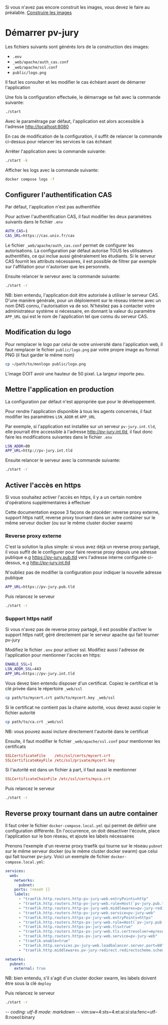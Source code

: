 Si vous n'avez pas encore construit les images, vous devez le faire au préalable.
[Construire les images](02construire-images.md)

# Démarrer pv-jury

Les fichiers suivants sont générés lors de la construction des images:
- `.env`
- `_web/apache/auth_cas.conf`
- `_web/apache/ssl.conf`
- `public/logo.png`

Il faut les consulter et les modifier le cas échéant avant de démarrer
l'application

Une fois la configuration effectuée, le démarrage se fait avec la commande
suivante:
~~~sh
./start
~~~

Avec le paramétrage par défaut, l'application est alors accessible à l'adresse
<http://localhost:8080>

En cas de modification de la configuration, il suffit de relancer la commande
ci-dessus pour relancer les services le cas échéant

Arrêter l'application avec la commande suivante:
~~~sh
./start -k
~~~

Afficher les logs avec la commande suivante:
~~~sh
docker compose logs -f
~~~

## Configurer l'authentification CAS

Par défaut, l'application n'est pas authentifiée

Pour activer l'authentification CAS, il faut modifier les deux paramètres
suivants dans le fichier `.env`
~~~sh
AUTH_CAS=1
CAS_URL=https://cas.univ.fr/cas
~~~

Le fichier `_web/apache/auth_cas.conf` permet de configurer les
autorisations. La configuration par défaut autorise TOUS les utilisateurs
authentifiés, ce qui inclue aussi généralement les étudiants.
Si le serveur CAS fournit les attributs nécessaires, il est possible de filtrer
par exemple sur l'affiliation pour n'autoriser que les personnels.

Ensuite relancer le serveur avec la commande suivante:
~~~sh
./start -r
~~~

NB: bien entendu, l'application doit être autorisée à utiliser le serveur CAS.
D'une manière générale, pour un déploiement sur le réseau interne avec un nom
DNS connu, l'autorisation va de soi. N'hésitez pas à contacter votre
administrateur système si nécessaire, en donnant la valeur du paramètre
`APP_URL` qui est le nom de l'application tel que connu du serveur CAS.

## Modification du logo

Pour remplacer le logo par celui de votre université dans l'application web, il
faut remplacer le fichier `public/logo.png` par votre propre image au format
PNG (il faut garder le même nom)
~~~sh
cp ~/path/to/monlogo public/logo.png
~~~

L'image DOIT avoir une hauteur de 50 pixel. La largeur importe peu.

## Mettre l'application en production

La configuration par défaut n'est appropriée que pour le développement.

Pour rendre l'application disponible à tous les agents concernés, il faut
modifier les paramètres `LSN_ADDR` et `APP_URL`

Par exemple, si l'application est installée sur un serveur `pv-jury.int.tld`,
elle pourrait être accessible à l'adresse <http://pv-jury.int.tld>, il faut donc
faire les modifications suivantes dans le fichier `.env`
~~~sh
LSN_ADDR=80
APP_URL=http://pv-jury.int.tld
~~~

Ensuite relancer le serveur avec la commande suivante:
~~~sh
./start -r
~~~

## Activer l'accès en https

Si vous souhaitez activer l'accès en https, il y a un certain nombre
d'opérations supplémentaires à effectuer

Cette documentation expose 3 façons de procéder: reverse proxy externe, support
https natif, reverse proxy tournant dans un autre container sur le même serveur
docker (ou sur le même cluster docker swarm)

### Reverse proxy externe

C'est la solution la plus simple: si vous avez déjà un reverse proxy partagé, il
vous suffit de le configurer pour faire reverse proxy depuis une adresse
publique e.g <https://pv-jury.pub.tld> vers l'adresse interne configurée
ci-dessus, e.g <http://pv-jury.int.tld>

N'oubliez pas de modifier la configuration pour indiquer la nouvelle adresse
publique
~~~sh
APP_URL=https://pv-jury.pub.tld
~~~

Puis relancez le serveur
~~~sh
./start -r
~~~

### Support https natif

Si vous n'avez pas de reverse proxy partagé, il est possible d'activer le
support https natif, géré directement par le serveur apache qui fait tourner
pv-jury

Modifiez le fichier `.env` pour activer ssl. Modifiez aussi l'adresse de
l'application pour mentionner l'accès en https:
~~~sh
ENABLE_SSL=1
LSN_ADDR_SSL=443
APP_URL=https://pv-jury.int.tld
~~~

Vous devez bien entendu disposer d'un certificat. Copiez le certificat et la clé
privée dans le répertoire `_web/ssl`
~~~sh
cp path/to/mycert.crt path/to/mycert.key _web/ssl
~~~

Si le certificat ne contient pas la chaine autorité, vous devez aussi copier le
fichier autorité
~~~sh
cp path/to/ca.crt _web/ssl
~~~
NB: vous pouvez aussi inclure directement l'autorité dans le certificat

Ensuite, il faut modifier le fichier `_web/apache/ssl.conf` pour mentionner les
certificats
~~~conf
SSLCertificateFile    /etc/ssl/certs/mycert.crt
SSLCertificateKeyFile /etc/ssl/private/mycert.key
~~~

Si l'autorité est dans un fichier à part, il faut aussi le mentionner
~~~conf
SSLCertificateChainFile /etc/ssl/certs/myca.crt
~~~

Puis relancez le serveur
~~~sh
./start -r
~~~

## Reverse proxy tournant dans un autre container

Il faut créer le fichier `docker-compose.local.yml` qui permet de définir une
configuration différente. En l'occurrence, on doit désactiver l'écoute, place
l'application sur le bon réseau, et ajoute les labels nécessaires

Prenons l'exemple d'un reverse proxy traefik qui tourne sur le réseau `pubnet`
sur le même serveur docker (ou le même cluster docker swarm) que celui qui fait
tourner pv-jury. Voici un exemple de fichier `docker-compose.local.yml`:
~~~yaml
services:
  web:
    networks:
      pubnet:
    ports: !reset []
    labels:
      - "traefik.http.routers.http-pv-jury-web.entryPoints=http"
      - "traefik.http.routers.http-pv-jury-web.rule=Host(`pv-jury.pub.tld`)"
      - "traefik.http.routers.http-pv-jury-web.middlewares=pv-jury-redirect"
      - "traefik.http.routers.http-pv-jury-web.service=pv-jury-web"
      - "traefik.http.routers.https-pv-jury-web.entryPoints=https"
      - "traefik.http.routers.https-pv-jury-web.rule=Host(`pv-jury.pub.tld`)"
      - "traefik.http.routers.https-pv-jury-web.tls=true"
      - "traefik.http.routers.https-pv-jury-web.tls.certresolver=myresolver"
      - "traefik.http.routers.https-pv-jury-web.service=pv-jury-web"
      - "traefik.enable=true"
      - "traefik.http.services.pv-jury-web.loadbalancer.server.port=80"
      - "traefik.http.middlewares.pv-jury-redirect.redirectscheme.scheme=https"

networks:
  pubnet:
    external: true
~~~
NB: bien entendu, s'il s'agit d'un cluster docker swarm, les labels doivent être
sous la clé `deploy`

Puis relancez le serveur
~~~sh
./start -r
~~~


-*- coding: utf-8 mode: markdown -*- vim:sw=4:sts=4:et:ai:si:sta:fenc=utf-8:noeol:binary